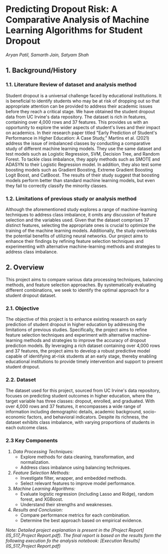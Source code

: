 # Predicting Dropout Risk: A Comparative Analysis of Machine Learning Algorithms for Student Dropout
_Aryan Patil, Samarth Jain, Satyam Shah_

## 1. Background/History
### 1.1. Literature Review of dataset and analysis method
Student dropout is a universal challenge faced by educational institutions. It is beneficial to 
identify students who may be at risk of dropping out so that appropriate attention can be 
provided to address their academic issues before they reach a critical stage. We have 
obtained the student dropout data from UC Irvine's data repository. The dataset is rich in 
features, containing over 4,000 rows and 37 features. This provides us with an opportunity to 
explore the wider aspects of student's lives and their impact on academics.
In their research paper titled "Early Prediction of Student's Performance in Higher Education: 
A Case Study," Martins et al. (2021) address the issue of imbalanced classes by conducting 
a comparative study of different machine learning models. They use the same dataset and 
test models such as Logistic Regression, SVM, Decision Tree, and Random Forest. To tackle 
class imbalance, they apply methods such as SMOTE and ADASYN to their Logistic 
Regression model. In addition, they also test some boosting models such as Gradient 
Boosting, Extreme Gradient Boosting Logit Boost, and CatBoost. The results of their study 
suggest that boosting models perform better than standard machine learning models, but 
even they fail to correctly classify the minority classes.

### 1.2. Limitations of previous study or analysis method
Although the aforementioned study explores a range of machine-learning techniques to 
address class imbalance, it omits any discussion of feature selection and the variables used. 
Given that the dataset comprises 37 distinct features, selecting the appropriate ones is 
crucial to optimize the training of the machine learning models. Additionally, the study 
overlooks the potential benefits of utilizing neural networks. Our project aims to enhance 
their findings by refining feature selection techniques and experimenting with alternative 
machine-learning methods and strategies to address class imbalance.

## 2. Overview
This project aims to compare various data processing techniques, balancing methods, and feature
selection approaches. By systematically evaluating different combinations, we seek to identify
the optimal approach for a student dropout dataset.

### 2.1. Objective
The objective of this project is to enhance existing research on early prediction of student 
dropout in higher education by addressing the limitations of previous studies. Specifically, 
the project aims to refine feature selection techniques and experiment with alternative 
machine-learning methods and strategies to improve the accuracy of dropout prediction 
models. By leveraging a rich dataset containing over 4,000 rows and 37 features, the project 
aims to develop a robust predictive model capable of identifying at-risk students at an early 
stage, thereby enabling educational institutions to provide timely intervention and support 
to prevent student dropout.

### 2.2. Dataset
The dataset used for this project, sourced from UC Irvine's data repository, focuses on 
predicting student outcomes in higher education, where the target variable has three 
classes: dropout, enrolled, and graduated. With over 4,000 rows and 37 features, it
encompasses a wide range of information including demographic details, academic 
background, socio-economic factors, and behavioral indicators. Despite its richness, the 
dataset exhibits class imbalance, with varying proportions of students in each outcome
class.

### 2.3 Key Components
1. _Data Processing Techniques:_
   - Explore methods for data cleaning, transformation, and normalization.
   - Address class imbalance using balancing techniques.
2. _Feature Selection Methods:_
   - Investigate filter, wrapper, and embedded methods.
   - Select relevant features to improve model performance.
3. _Machine Learning Algorithms:_
   - Evaluate logistic regression (including Lasso and Ridge), random forest, and XGBoost.
   - Understand their strengths and weaknesses.
4. _Results and Conclusion:_
   - Compare performance metrics for each combination.
   - Determine the best approach based on empirical evidence.

_Note: Detailed project explanation is present in the [Project Report](IS_517_Project Report.pdf)_.
_The final report is based on the results form the following execution fo the analysis notebook: [Execution Results](IS_517_Project Report.pdf)_